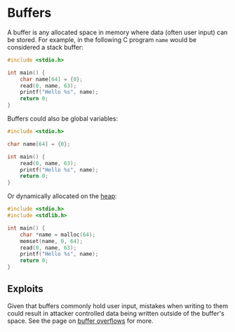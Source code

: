 # Buffers

A buffer is any allocated space in memory where data (often user input) can be stored. For example, in the following C program `name` would be considered a stack buffer:

```c
#include <stdio.h>

int main() {
    char name[64] = {0};
    read(0, name, 63);
    printf("Hello %s", name);
    return 0;
}
```

Buffers could also be global variables:

```c
#include <stdio.h>

char name[64] = {0};

int main() {
    read(0, name, 63);
    printf("Hello %s", name);
    return 0;
}
```

Or dynamically allocated on the [heap](./what-is-the-heap):

```c
#include <stdio.h>
#include <stdlib.h>

int main() {
    char *name = malloc(64);
    memset(name, 0, 64);
    read(0, name, 63);
    printf("Hello %s", name);
    return 0;
}
```

## Exploits

Given that buffers commonly hold user input, mistakes when writing to them could result in attacker controlled data being written outside of the buffer's space. See the page on [buffer overflows](./buffer-overflow) for more.
